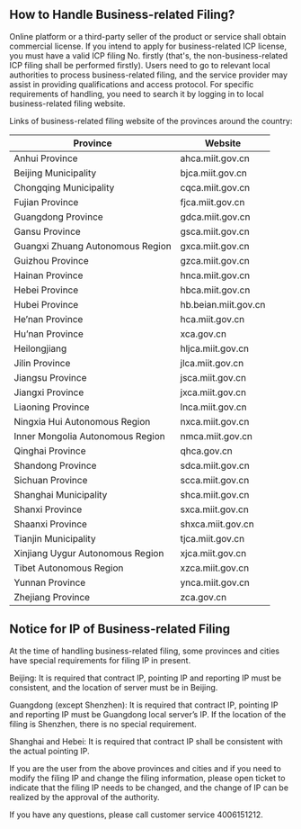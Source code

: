 ## How to Handle Business-related Filing?

Online platform or a third-party seller of the product or service shall obtain commercial license. If you intend to apply for business-related ICP license, you must have a valid ICP filing No. firstly (that's, the non-business-related ICP filing shall be performed firstly). Users need to go to relevant local authorities to process business-related filing, and the service provider may assist in providing qualifications and access protocol. For specific requirements of handling, you need to search it by logging in to local business-related filing website.

Links of business-related filing website of the provinces around the country:

| Province             | Website                 |
| ---------------- | -------------------- |
| Anhui Province           | ahca.miit.gov.cn     |
| Beijing Municipality           | bjca.miit.gov.cn     |
| Chongqing Municipality           | cqca.miit.gov.cn     |
| Fujian Province           | fjca.miit.gov.cn     |
| Guangdong Province           | gdca.miit.gov.cn     |
| Gansu Province           | gsca.miit.gov.cn     |
| Guangxi Zhuang Autonomous Region   | gxca.miit.gov.cn     |
| Guizhou Province           | gzca.miit.gov.cn     |
| Hainan Province           | hnca.miit.gov.cn     |
| Hebei Province           | hbca.miit.gov.cn     |
| Hubei Province           | hb.beian.miit.gov.cn |
| He’nan Province           | hca.miit.gov.cn      |
| Hu’nan Province           | xca.gov.cn           |
| Heilongjiang           | hljca.miit.gov.cn    |
| Jilin Province           | jlca.miit.gov.cn     |
| Jiangsu Province           | jsca.miit.gov.cn     |
| Jiangxi Province           | jxca.miit.gov.cn     |
| Liaoning Province           | lnca.miit.gov.cn     |
| Ningxia Hui Autonomous Region   | nxca.miit.gov.cn     |
| Inner Mongolia Autonomous Region     | nmca.miit.gov.cn     |
| Qinghai Province           | qhca.gov.cn          |
| Shandong Province           | sdca.miit.gov.cn     |
| Sichuan Province           | scca.miit.gov.cn     |
| Shanghai Municipality           | shca.miit.gov.cn     |
| Shanxi Province           | sxca.miit.gov.cn     |
| Shaanxi Province           | shxca.miit.gov.cn    |
| Tianjin Municipality           | tjca.miit.gov.cn     |
| Xinjiang Uygur Autonomous Region | xjca.miit.gov.cn     |
| Tibet Autonomous Region       | xzca.miit.gov.cn     |
| Yunnan Province           | ynca.miit.gov.cn     |
| Zhejiang Province           | zca.gov.cn           |



## **Notice for IP of Business-related Filing**

At the time of handling business-related filing, some provinces and cities have special requirements for filing IP in present.

Beijing: It is required that contract IP, pointing IP and reporting IP must be consistent, and the location of server must be in Beijing.

Guangdong (except Shenzhen): It is required that contract IP, pointing IP and reporting IP must be Guangdong local server’s IP. If the location of the filing is Shenzhen, there is no special requirement.

Shanghai and Hebei: It is required that contract IP shall be consistent with the actual pointing IP.

If you are the user from the above provinces and cities and if you need to modify the filing IP and change the filing information, please open ticket to indicate that the filing IP needs to be changed, and the change of IP can be realized by the approval of the authority.

If you have any questions, please call customer service 4006151212.